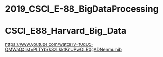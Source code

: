# 2019_CSCI_E-88_BigDataProcessing
# CSCI_E88_Harvard_Big_Data
https://www.youtube.com/watch?v=f0dU5-QMWaQ&list=PLTYbYk3zLkktKi1UPwOLR0gADNenmumib